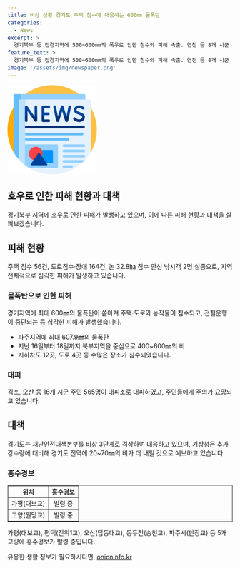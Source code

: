 ```yaml
---
title: 비상 상황 경기도 주택 침수에 대응하는 600㎜ 물폭탄
categories:
  - News
excerpt: >
  경기북부 등 접경지역에 500~600mm의 폭우로 인한 침수와 피해 속출. 연천 등 8개 시군 논 32.8㎊가 물에 잠기며, 도로와 지하차도, 하천변 등 5373곳이 통제 상태. 16~18일 폭우로 주택 56건, 도로·장애 164건 등 피해 발생. 안성에서는 낚시객 2명 실종. 북한 황강댐이 방류해 침수 피해 심화. 경기도의 재난안전대책본부가 비상 3단계 대응하고, 기상청은 추가 폭우 예보.
feature_text: >
  경기북부 등 접경지역에 500~600mm의 폭우로 인한 침수와 피해 속출. 연천 등 8개 시군 논 32.8㎊가 물에 잠기며, 도로와 지하차도, 하천변 등 5373곳이 통제 상태. 16~18일 폭우로 주택 56건, 도로·장애 164건 등 피해 발생. 안성에서는 낚시객 2명 실종. 북한 황강댐이 방류해 침수 피해 심화. 경기도의 재난안전대책본부가 비상 3단계 대응하고, 기상청은 추가 폭우 예보.
image: '/assets/img/newspaper.png'
---
```


<p><img src="/assets/img/newspaper.png" alt="kimp 속보" /></p>

<h2 data-ke-size="size26">호우로 인한 피해 현황과 대책</h2>

<p data-ke-size="size16">경기북부 지역에 호우로 인한 피해가 발생하고 있으며, 이에 따른 피해 현황과 대책을 살펴보겠습니다.</p>

<h2>피해 현황</h2>

<p data-ke-size="size16">주택 침수 56건, 도로침수·장애 164건, 논 32.8㏊ 침수 안성 낚시객 2명 실종으로, 지역 전체적으로 심각한 피해가 발생하고 있습니다.</p>

<h3>물폭탄으로 인한 피해</h3>

<p data-ke-size="size16">경기지역에 최대 600㎜의 물폭탄이 쏟아져 주택·도로와 농작물이 침수되고, 전철운행이 중단되는 등 심각한 피해가 발생했습니다.</p>

<ul>
  <li>파주지역에 최대 607.9㎜의 물폭탄</li>
  <li>지난 16일부터 18일까지 북부지역을 중심으로 400~600㎜의 비</li>
  <li>지하차도 12곳, 도로 4곳 등 수많은 장소가 침수되었습니다.</li>
</ul>

<h3>대피</h3>

<p data-ke-size="size16">김포, 오산 등 16개 시군 주민 565명이 대피소로 대피하였고, 주민들에게 주의가 요망되고 있습니다.</p>

<h2>대책</h2>

<p data-ke-size="size16">경기도는 재난안전대책본부를 비상 3단계로 격상하여 대응하고 있으며, 기상청은 추가 강수량에 대비해 경기도 전역에 20~70㎜의 비가 더 내릴 것으로 예보하고 있습니다.</p>

<h3>홍수경보</h3>

<table border="1">
  <tr>
    <td style="text-align: center; height: 17px;"><b>위치</b></td>
    <td style="text-align: center; height: 17px;"><b>홍수경보</b></td>
  </tr>
  <tr>
    <td style="text-align: center; height: 17px;">가평(대보교)</td>
    <td style="text-align: center; height: 17px;">발령 중</td>
  </tr>
  <tr>
    <td style="text-align: center; height: 17px;">고양(원당교)</td>
    <td style="text-align: center; height: 17px;">발령 중</td>
  </tr>
</table>

<p data-ke-size="size16">가평(대보교), 평택(진위1교), 오산(탑동대교), 동두천(송천교), 파주시(만장교) 등 5개 교량에 홍수경보가 발령 중입니다.</p>
유용한 생활 정보가 필요하시다면, <a href="https://onioninfo.kr" rel="dofollow">onioninfo.kr</a>


